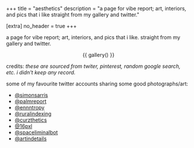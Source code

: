 +++
title = "aesthetics"
description = "a page for vibe report; art, interiors, and pics that i like straight from my gallery and twitter."

[extra]
no_header = true
+++

a page for vibe report; art, interiors, and pics that i like. straight from my gallery and twitter.

<div class="gallery" align="center">
    {{ gallery() }}
</div>

credits: _these are sourced from twiter, pinterest, random google search, etc. i didn't keep any record._

some of my favourite twitter accounts sharing some good photographs/art:
- [@simonsarris](https://twitter.com/simonsarris)
- [@palmreport](https://twitter.com/palmreport)
- [@ennntropy](https://twitter.com/ennntropy)
- [@ruralindexing](https://twitter.com/ruralindexing)
- [@curzthetics](https://twitter.com/curzthetics)
- [@16pxl](https://twitter.com/16pxl)
- [@spaceliminalbot](https://twitter.com/SpaceLiminalBot)
- [@artindetails](https://twitter.com/artindetails)